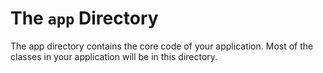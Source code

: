 # The `app` Directory

The app directory contains the core code of your application. Most of the classes in your application will be in this directory.
